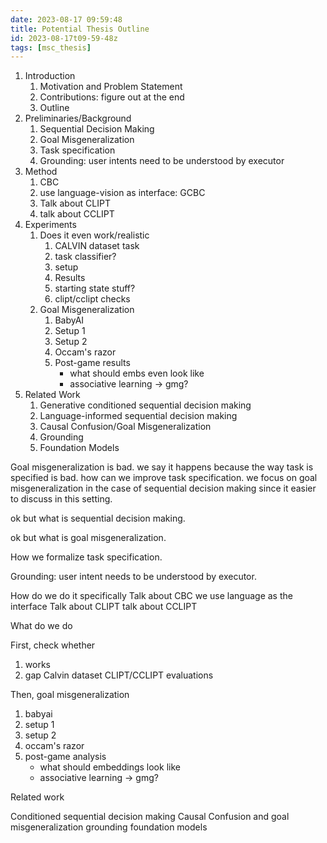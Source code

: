 ```yaml
---
date: 2023-08-17 09:59:48
title: Potential Thesis Outline
id: 2023-08-17t09-59-48z
tags: [msc_thesis]
---
```


1. Introduction
   1. Motivation and Problem Statement
   2. Contributions: figure out at the end
   3. Outline
2. Preliminaries/Background
   1. Sequential Decision Making
   2. Goal Misgeneralization
   3. Task specification
   4. Grounding: user intents need to be understood by executor
3. Method
   1. CBC
   2. use language-vision as interface: GCBC
   3. Talk about CLIPT
   4. talk about CCLIPT
4. Experiments
   1. Does it even work/realistic
      1. CALVIN dataset task
      2. task classifier?
      3. setup
      4. Results
      5. starting state stuff?
      6. clipt/cclipt checks
   2. Goal Misgeneralization
      1. BabyAI
      2. Setup 1
      3. Setup 2
      4. Occam's razor
      5. Post-game results
         - what should embs even look like
         - associative learning -> gmg?
5. Related Work
   1. Generative conditioned sequential decision making
   2. Language-informed sequential decision making
   3. Causal Confusion/Goal Misgeneralization
   4. Grounding
   5. Foundation Models

Goal misgeneralization is bad. we say it happens because the way task is
specified is bad. how can we improve task specification. we focus on goal
misgeneralization in the case of sequential decision making since it easier to
discuss in this setting.

ok but what is sequential decision making.

ok but what is goal misgeneralization.

How we formalize task specification.

Grounding: user intent needs to be understood by executor.

How do we do it specifically Talk about CBC we use language as the interface
Talk about CLIPT talk about CCLIPT

What do we do

First, check whether

1. works
2. gap Calvin dataset CLIPT/CCLIPT evaluations

Then, goal misgeneralization

1. babyai
2. setup 1
3. setup 2
4. occam's razor
5. post-game analysis
   - what should embeddings look like
   - associative learning -> gmg?

Related work

Conditioned sequential decision making Causal Confusion and goal
misgeneralization grounding foundation models
